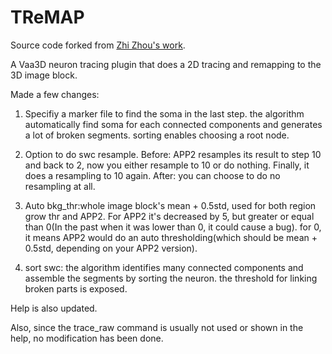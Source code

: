 # TReMAP
Source code forked from [Zhi Zhou's work](https://github.com/Vaa3D/vaa3d_tools/tree/master/released_plugins/v3d_plugins).

A Vaa3D neuron tracing plugin that does a 2D tracing and remapping to the 3D image block.

Made a few changes:

1. Specifiy a marker file to find the soma in the last step. the algorithm automatically find soma for each connected components and generates a lot of broken segments. sorting enables choosing a root node.

2. Option to do swc resample. Before: APP2 resamples its result to step 10 and back to 2, now you either resample to 10 or do nothing. Finally, it does a resampling to 10 again. After: you can choose to do no resampling at all.

3. Auto bkg_thr:whole image block's mean + 0.5std, used for both region grow thr and APP2. For APP2 it's decreased by 5, but greater or equal than 0(In the past when it was lower than 0, it could cause a bug).
for 0, it means APP2 would do an auto thresholding(which should be mean + 0.5std, depending on your APP2 version).

4. sort swc: the algorithm identifies many connected components and assemble the segments by sorting the neuron. the threshold for linking broken parts is exposed.

Help is also updated.

Also, since the trace_raw command is usually not used or shown in the help, no modification has been done.
